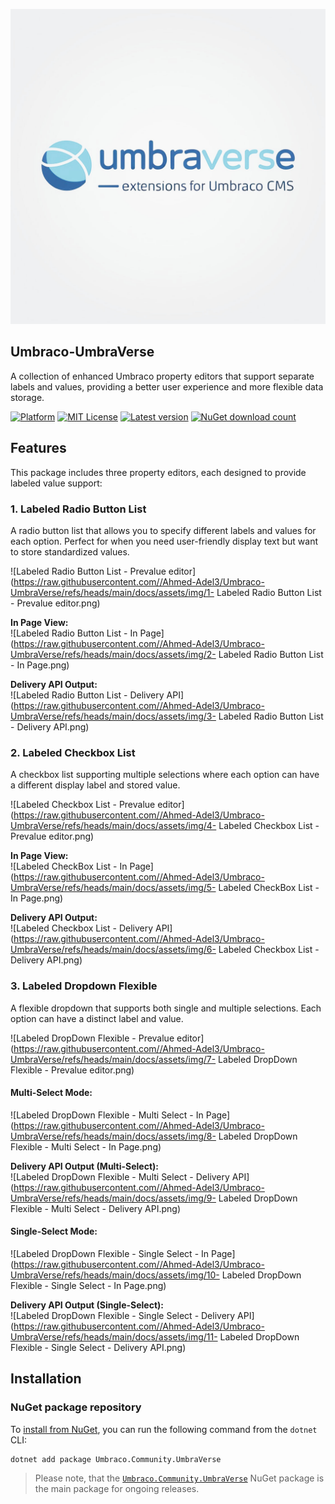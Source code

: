 ![Umbraco-UmbraVerse logo](https://raw.githubusercontent.com//Ahmed-Adel3/Umbraco-UmbraVerse/refs/heads/main/docs/assets/img/logo.png)

## Umbraco-UmbraVerse

A collection of enhanced Umbraco property editors that support separate labels and values, providing a better user experience and more flexible data storage.

[![Platform](https://img.shields.io/badge/Umbraco-9.0+-%233544B1?style=flat&logo=umbraco)](https://umbraco.com/products/umbraco-cms/)
[![MIT License](https://img.shields.io/badge/License-MIT-blue.svg)](https://opensource.org/licenses/MIT) 
[![Latest version](https://img.shields.io/nuget/v/Umbraco.Community.UmbraVerse?label=version)](https://marketplace.umbraco.com/package/umbraco.community.UmbraVerse) 
[![NuGet download count](https://img.shields.io/nuget/dt/Umbraco.Community.UmbraVerse?label=downloads)](https://www.nuget.org/packages/UmbraVerse)

## Features

This package includes three property editors, each designed to provide labeled value support:

### 1. Labeled Radio Button List

A radio button list that allows you to specify different labels and values for each option. Perfect for when you need user-friendly display text but want to store standardized values.

![Labeled Radio Button List - Prevalue editor](https://raw.githubusercontent.com//Ahmed-Adel3/Umbraco-UmbraVerse/refs/heads/main/docs/assets/img/1- Labeled Radio Button List - Prevalue editor.png)

**In Page View:**  
![Labeled Radio Button List - In Page](https://raw.githubusercontent.com//Ahmed-Adel3/Umbraco-UmbraVerse/refs/heads/main/docs/assets/img/2- Labeled Radio Button List - In Page.png)

**Delivery API Output:**  
![Labeled Radio Button List - Delivery API](https://raw.githubusercontent.com//Ahmed-Adel3/Umbraco-UmbraVerse/refs/heads/main/docs/assets/img/3- Labeled Radio Button List - Delivery API.png)

### 2. Labeled Checkbox List

A checkbox list supporting multiple selections where each option can have a different display label and stored value.

![Labeled Checkbox List - Prevalue editor](https://raw.githubusercontent.com//Ahmed-Adel3/Umbraco-UmbraVerse/refs/heads/main/docs/assets/img/4- Labeled Checkbox List - Prevalue editor.png)

**In Page View:**  
![Labeled CheckBox List - In Page](https://raw.githubusercontent.com//Ahmed-Adel3/Umbraco-UmbraVerse/refs/heads/main/docs/assets/img/5- Labeled CheckBox List - In Page.png)

**Delivery API Output:**  
![Labeled Checkbox List - Delivery API](https://raw.githubusercontent.com//Ahmed-Adel3/Umbraco-UmbraVerse/refs/heads/main/docs/assets/img/6- Labeled Checkbox List - Delivery API.png)

### 3. Labeled Dropdown Flexible

A flexible dropdown that supports both single and multiple selections. Each option can have a distinct label and value.

![Labeled DropDown Flexible - Prevalue editor](https://raw.githubusercontent.com//Ahmed-Adel3/Umbraco-UmbraVerse/refs/heads/main/docs/assets/img/7- Labeled DropDown Flexible - Prevalue editor.png)

#### Multi-Select Mode:
![Labeled DropDown Flexible - Multi Select - In Page](https://raw.githubusercontent.com//Ahmed-Adel3/Umbraco-UmbraVerse/refs/heads/main/docs/assets/img/8- Labeled DropDown Flexible - Multi Select - In Page.png)

**Delivery API Output (Multi-Select):**  
![Labeled DropDown Flexible - Multi Select - Delivery API](https://raw.githubusercontent.com//Ahmed-Adel3/Umbraco-UmbraVerse/refs/heads/main/docs/assets/img/9- Labeled DropDown Flexible - Multi Select - Delivery API.png)

#### Single-Select Mode:
![Labeled DropDown Flexible - Single Select - In Page](https://raw.githubusercontent.com//Ahmed-Adel3/Umbraco-UmbraVerse/refs/heads/main/docs/assets/img/10- Labeled DropDown Flexible - Single Select - In Page.png)

**Delivery API Output (Single-Select):**  
![Labeled DropDown Flexible - Single Select - Delivery API](https://raw.githubusercontent.com//Ahmed-Adel3/Umbraco-UmbraVerse/refs/heads/main/docs/assets/img/11- Labeled DropDown Flexible - Single Select - Delivery API.png)

## Installation

### NuGet package repository

To [install from NuGet](https://www.nuget.org/packages/Umbraco.Community.UmbraVerse), you can run the following command from the `dotnet` CLI:

```bash
dotnet add package Umbraco.Community.UmbraVerse
```

> Please note, that the [`Umbraco.Community.UmbraVerse`](https://www.nuget.org/packages/Umbraco.Community.UmbraVerse) NuGet package is the main package for ongoing releases.